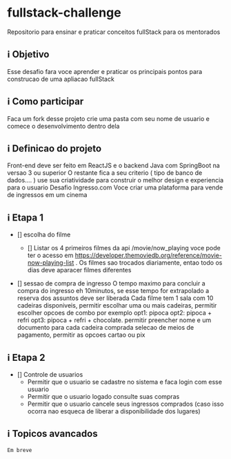 # fullstack-challenge
Repositorio para ensinar e praticar conceitos fullStack para os mentorados

## :information_source: Objetivo
Esse desafio fara voce aprender e praticar os principais pontos para construcao de uma apliacao fullStack

## :information_source: Como participar
Faca um fork desse projeto crie uma pasta com seu nome de usuario e comece o desenvolvimento dentro dela

## :information_source: Definicao do projeto
Front-end deve ser feito em ReactJS e o backend Java com SpringBoot na versao 3 ou superior
O restante fica a seu criterio ( tipo de banco de dados.... )
use sua criatividade para construir o melhor design e experiencia para o usuario
Desafio Ingresso.com
Voce criar uma plataforma para vende de ingressos em um cinema

## :information_source: Etapa 1
 
- [] escolha do filme
    - [] Listar os 4 primeiros filmes da api /movie/now_playing voce pode ter o acesso em https://developer.themoviedb.org/reference/movie-now-playing-list . Os filmes sao trocados diariamente, entao todo os dias deve aparacer filmes diferentes

- [] sessao de compra de ingresso
    O tempo maximo para concluir a compra do ingresso eh 10minutos, se esse tempo for extrapolado a reserva dos assuntos deve ser liberada
    Cada filme tem 1 sala com 10 cadeiras disponiveis, permitir escolhar uma ou mais cadeiras, permitir escolher opcoes de combo por exemplo
        opt1: pipoca
        opt2: pipoca + refri
        opt3: pipoca + refri + chocolate.
    permitir preencher nome e um documento para cada cadeira comprada
    selecao de meios de pagamento, permitir as opcoes cartao ou pix

## :information_source: Etapa 2
- [] Controle de usuarios
    - Permitir que o usuario se cadastre no sistema e faca login com esse usuario
    - Permitir que o usuario logado consulte suas compras 
    - Permitir que o usuario cancele seus ingressos comprados (caso isso ocorra nao esqueca de liberar a disponibilidade dos lugares)

## :information_source: Topicos avancados
    Em breve